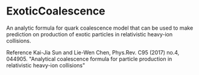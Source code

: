 # ExoticCoalescence
An analytic formula for quark coalescence model that can be used to make prediction on production of exotic particles in relativistic heavy-ion collisions.

Reference
Kai-Jia Sun and Lie-Wen Chen, Phys.Rev. C95 (2017) no.4, 044905. "Analytical coalescence formula for particle production in relativistic heavy-ion collisions"
